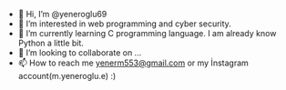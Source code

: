 - 👋 Hi, I’m @yeneroglu69
- 👀 I’m interested in web programming and cyber security.
- 🌱 I’m currently learning C programming language. I am already know Python a little bit.
- 💞️ I’m looking to collaborate on ...
- 📫 How to reach me yenerm553@gmail.com or my İnstagram account(m.yeneroglu.e) :)

<!---
yeneroglu69/yeneroglu69 is a ✨ special ✨ repository because its `README.md` (this file) appears on your GitHub profile.
You can click the Preview link to take a look at your changes.
--->

